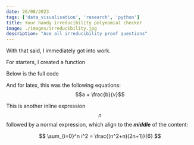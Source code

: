 ```yaml
---
date: 26/08/2023
tags: ['data_visualisation', 'research', 'python']
title: Your handy irreducibility polynomial checker
image: ./images/irreducibility.jpg
description: "Ace all irreducibility proof questions"
---
```



With that said, I immediately got into work.

For starters, I created a function 

Below is the full code

And for latex, this was the following equations: $$a + \frac{b}{v}$$

This is another inline expression $$n$$ followed by a normal expression, which align to the ___middle___ of the content:

$$
\sum_{i=0}^n i^2 = \frac{(n^2+n)(2n+1)}{6}
$$
